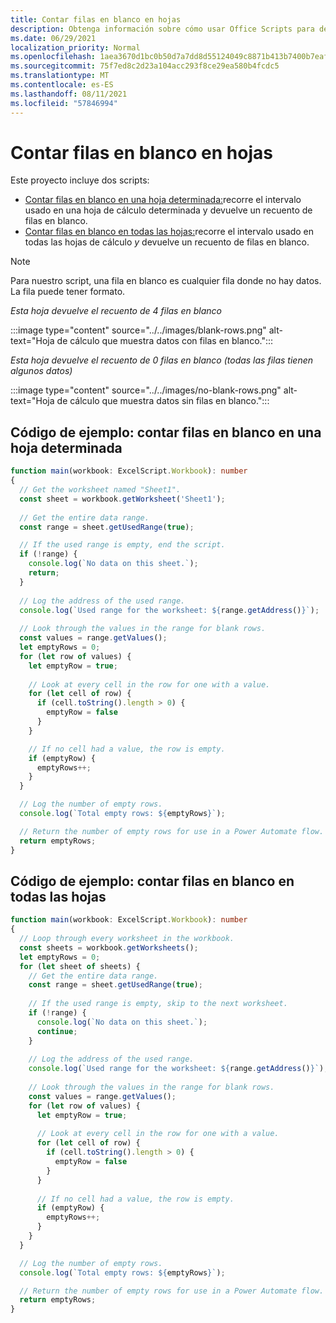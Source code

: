```yaml
---
title: Contar filas en blanco en hojas
description: Obtenga información sobre cómo usar Office Scripts para detectar si hay filas en blanco en lugar de datos en las hojas de cálculo y, a continuación, informe del recuento de filas en blanco que se usará en un flujo Power Automate.
ms.date: 06/29/2021
localization_priority: Normal
ms.openlocfilehash: 1aea3670d1bc0b50d7a7dd8d55124049c8871b413b7400b7eaf44df714e94f79
ms.sourcegitcommit: 75f7ed8c2d23a104acc293f8ce29ea580b4fcdc5
ms.translationtype: MT
ms.contentlocale: es-ES
ms.lasthandoff: 08/11/2021
ms.locfileid: "57846994"
---
```

# <a name="count-blank-rows-on-sheets"></a>Contar filas en blanco en hojas

Este proyecto incluye dos scripts:

* [Contar filas en blanco en una hoja determinada:](#sample-code-count-blank-rows-on-a-given-sheet)recorre el intervalo usado en una hoja de cálculo determinada y devuelve un recuento de filas en blanco.
* [Contar filas en blanco en todas las hojas:](#sample-code-count-blank-rows-on-all-sheets)recorre el intervalo usado en todas las hojas de cálculo _y_ devuelve un recuento de filas en blanco.

> [!NOTE]
> Para nuestro script, una fila en blanco es cualquier fila donde no hay datos. La fila puede tener formato.

_Esta hoja devuelve el recuento de 4 filas en blanco_

:::image type="content" source="../../images/blank-rows.png" alt-text="Hoja de cálculo que muestra datos con filas en blanco.":::

_Esta hoja devuelve el recuento de 0 filas en blanco (todas las filas tienen algunos datos)_

:::image type="content" source="../../images/no-blank-rows.png" alt-text="Hoja de cálculo que muestra datos sin filas en blanco.":::

## <a name="sample-code-count-blank-rows-on-a-given-sheet"></a>Código de ejemplo: contar filas en blanco en una hoja determinada

```TypeScript
function main(workbook: ExcelScript.Workbook): number
{
  // Get the worksheet named "Sheet1".
  const sheet = workbook.getWorksheet('Sheet1'); 
  
  // Get the entire data range.
  const range = sheet.getUsedRange(true);

  // If the used range is empty, end the script.
  if (!range) {
    console.log(`No data on this sheet.`);
    return;
  }
  
  // Log the address of the used range.
  console.log(`Used range for the worksheet: ${range.getAddress()}`);
    
  // Look through the values in the range for blank rows.
  const values = range.getValues();
  let emptyRows = 0;
  for (let row of values) {
    let emptyRow = true;
    
    // Look at every cell in the row for one with a value.
    for (let cell of row) {
      if (cell.toString().length > 0) {
        emptyRow = false
      }
    }

    // If no cell had a value, the row is empty.
    if (emptyRow) {
      emptyRows++;
    }
  }

  // Log the number of empty rows.
  console.log(`Total empty rows: ${emptyRows}`);

  // Return the number of empty rows for use in a Power Automate flow.
  return emptyRows;
}
```

## <a name="sample-code-count-blank-rows-on-all-sheets"></a>Código de ejemplo: contar filas en blanco en todas las hojas

```TypeScript
function main(workbook: ExcelScript.Workbook): number
{
  // Loop through every worksheet in the workbook.
  const sheets = workbook.getWorksheets();
  let emptyRows = 0;
  for (let sheet of sheets) {     
    // Get the entire data range.
    const range = sheet.getUsedRange(true);
  
    // If the used range is empty, skip to the next worksheet.
    if (!range) {
      console.log(`No data on this sheet.`);
      continue;
    }
    
    // Log the address of the used range.
    console.log(`Used range for the worksheet: ${range.getAddress()}`);
      
    // Look through the values in the range for blank rows.
    const values = range.getValues();
    for (let row of values) {
      let emptyRow = true;
      
      // Look at every cell in the row for one with a value.
      for (let cell of row) {
        if (cell.toString().length > 0) {
          emptyRow = false
        }
      }
  
      // If no cell had a value, the row is empty.
      if (emptyRow) {
        emptyRows++;
      }
    }
  }

  // Log the number of empty rows.
  console.log(`Total empty rows: ${emptyRows}`);

  // Return the number of empty rows for use in a Power Automate flow.
  return emptyRows;
}
```
